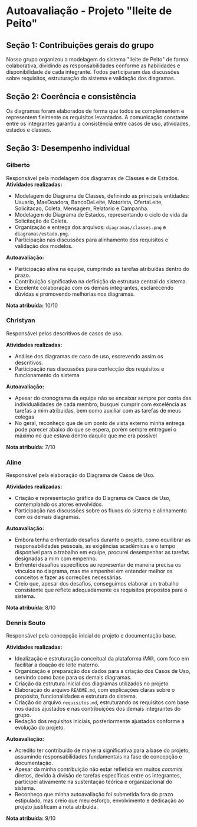 # Autoavaliação - Projeto "Ileite de Peito"

## Seção 1: Contribuições gerais do grupo
Nosso grupo organizou a modelagem do sistema "Ileite de Peito" de forma colaborativa, dividindo as responsabilidades conforme as habilidades e disponibilidade de cada integrante. Todos participaram das discussões sobre requisitos, estruturação do sistema e validação dos diagramas.

## Seção 2: Coerência e consistência
Os diagramas foram elaborados de forma que todos se complementem e representem fielmente os requisitos levantados. A comunicação constante entre os integrantes garantiu a consistência entre casos de uso, atividades, estados e classes.

## Seção 3: Desempenho individual

### Gilberto
Responsável pela modelagem dos diagramas de Classes e de Estados.  
**Atividades realizadas:**
- Modelagem do Diagrama de Classes, definindo as principais entidades: Usuario, MaeDoadora, BancoDeLeite, Motorista, OfertaLeite, Solicitacao, Coleta, Mensagem, Relatorio e Campanha.
- Modelagem do Diagrama de Estados, representando o ciclo de vida da Solicitação de Coleta.
- Organização e entrega dos arquivos: `diagramas/classes.png` e `diagramas/estado.png`.
- Participação nas discussões para alinhamento dos requisitos e validação dos modelos.

**Autoavaliação:**  
- Participação ativa na equipe, cumprindo as tarefas atribuídas dentro do prazo.
- Contribuição significativa na definição da estrutura central do sistema.
- Excelente colaboração com os demais integrantes, esclarecendo dúvidas e promovendo melhorias nos diagramas.

**Nota atribuída:** 10/10


### Christyan
Responsável pelos descritivos de casos de uso.

**Atividades realizadas:**
- Análise dos diagramas de caso de uso, escrevendo assim os descritivos.
- Participação nas discussões para confecção dos requisitos e funcionamento do sistema

**Autoavaliação:**
- Apesar do cronograma da equipe não se encaixar sempre por conta das individualidades de cada membro, busquei cumprir com excelência as tarefas a mim atribuidas, bem como auxiliar com as tarefas de meus colegas
- No geral, reconheço que de um ponto de vista externo minha entrega pode parecer abaixo do que se espera, porém sempre entreguei o máximo no que estava dentro daquilo que me era possível

**Nota atribuída:** 7/10

### Aline 
Responsável pela elaboração do Diagrama de Casos de Uso.

**Atividades realizadas:**
- Criação e representação gráfica do Diagrama de Casos de Uso, contemplando os atores envolvidos.
- Participação nas discussões sobre os fluxos do sistema e alinhamento com os demais diagramas.
  
**Autoavaliação:**
- Embora tenha enfrentado desafios durante o projeto, como equilibrar as responsabilidades pessoais, as exigências acadêmicas e o tempo disponível para o trabalho em equipe, procurei desempenhar as tarefas designadas a mim com empenho.
- Enfrentei desafios específicos ao representar de maneira precisa os vínculos no diagrama, mas me empenhei em entender melhor os conceitos e fazer as correções necessárias.
- Creio que, apesar dos desafios, conseguimos elaborar um trabalho consistente que reflete adequadamente os requisitos propostos para o sistema.

**Nota atribuída:** 8/10

### Dennis Souto  
Responsável pela concepção inicial do projeto e documentação base.

**Atividades realizadas:**
- Idealização e estruturação conceitual da plataforma *iMilk*, com foco em facilitar a doação de leite materno.
- Organização e preparação dos dados para a criação dos Casos de Uso, servindo como base para os demais diagramas.
- Criação da estrutura inicial dos diagramas utilizados no projeto.
- Elaboração do arquivo `README.md`, com explicações claras sobre o propósito, funcionalidades e estrutura do sistema.
- Criação do arquivo `requisitos.md`, estruturando os requisitos com base nos dados ajustados e nas contribuições dos demais integrantes do grupo.
- Redação dos requisitos iniciais, posteriormente ajustados conforme a evolução do projeto.

**Autoavaliação:**
- Acredito ter contribuído de maneira significativa para a base do projeto, assumindo responsabilidades fundamentais na fase de concepção e documentação.  
- Apesar da minha contribuição não estar refletida em muitos *commits* diretos, devido à divisão de tarefas específicas entre os integrantes, participei ativamente na sustentação teórica e organizacional do sistema.  
- Reconheço que minha autoavaliação foi submetida fora do prazo estipulado, mas creio que meu esforço, envolvimento e dedicação ao projeto justificam a nota atribuída.

**Nota atribuída:** 9/10



